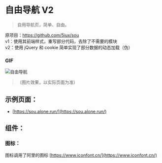 # 自由导航 V2
> 自用导航页，简单、自由。

原项目：https://github.com/5iux/sou  
v1：使用其前端样式，重写部分代码，去除了不需要的模块  
v2：使用 jQuery 和 cookie 简单实现了部分数据的动态加载（伪）  

###  GIF

![自由导航](https://github.com/yeetime/sou2/blob/master/sou2.gif)
> （图片效果，以实际页面为准）

## 示例页面：

+ [https://sou.alone.run/](https://sou.alone.run/)

## 组件：

### 图标：
图标调用了阿里的图标 [https://www.iconfont.cn/](https://www.iconfont.cn/)
